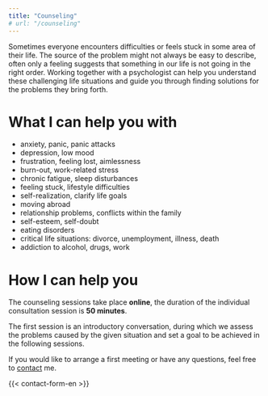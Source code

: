 ```yaml
---
title: "Counseling"
# url: "/counseling"
---
```


Sometimes everyone encounters difficulties or feels stuck in some area of ​​their life. The source of the problem might not always be easy to describe, often only a feeling suggests that something in our life is not going in the right order. Working together with a psychologist can help you understand these challenging life situations and guide you through finding solutions for the problems they bring forth.

# What I can help you with

* anxiety, panic, panic attacks
* depression, low mood
* frustration, feeling lost, aimlessness
* burn-out, work-related stress
* chronic fatigue, sleep disturbances
* feeling stuck, lifestyle difficulties
* self-realization, clarify life goals
* moving abroad
* relationship problems, conflicts within the family
* self-esteem, self-doubt
* eating disorders
* critical life situations: divorce, unemployment, illness, death
* addiction to alcohol, drugs, work


# How I can help you

The counseling sessions take place **online**, the duration of the individual consultation session is **50 minutes**.

The first session is an introductory conversation, during which we assess the problems caused by the given situation and set a goal to be achieved in the following sessions.

If you would like to arrange a first meeting or have any questions, feel free to [contact](/contact) me.

{{< contact-form-en >}}
